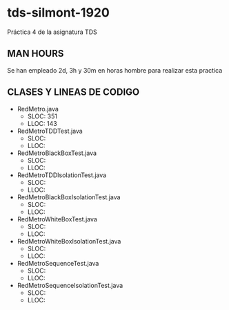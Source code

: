 # tds-silmont-1920

Práctica 4 de la asignatura TDS

## MAN HOURS 
Se han empleado 2d, 3h y 30m en horas hombre para realizar esta practica

## CLASES Y LINEAS DE CODIGO
*  RedMetro.java
    *  SLOC: 351
    *  LLOC: 143
*  RedMetroTDDTest.java
    *  SLOC:
    *  LLOC:
*  RedMetroBlackBoxTest.java
    *  SLOC:
    *  LLOC:
*  RedMetroTDDIsolationTest.java
    *  SLOC:
    *  LLOC:
*  RedMetroBlackBoxIsolationTest.java
    *  SLOC:
    *  LLOC:
*  RedMetroWhiteBoxTest.java
    *  SLOC:
    *  LLOC:
*  RedMetroWhiteBoxIsolationTest.java
    *  SLOC:
    *  LLOC:
*  RedMetroSequenceTest.java
    *  SLOC:
    *  LLOC:
*  RedMetroSequenceIsolationTest.java
    *  SLOC:
    *  LLOC: